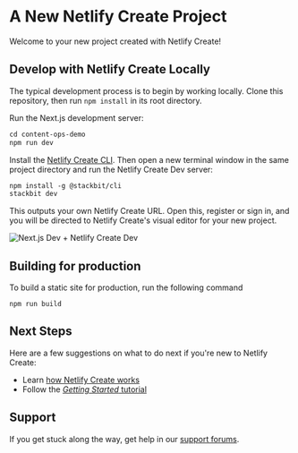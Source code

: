 # A New Netlify Create Project

Welcome to your new project created with Netlify Create!

## Develop with Netlify Create Locally

The typical development process is to begin by working locally. Clone this repository, then run `npm install` in its root directory.

Run the Next.js development server:

```txt
cd content-ops-demo
npm run dev
```

Install the [Netlify Create CLI](https://www.npmjs.com/package/@stackbit/cli). Then open a new terminal window in the same project directory and run the Netlify Create Dev server:

```txt
npm install -g @stackbit/cli
stackbit dev
```

This outputs your own Netlify Create URL. Open this, register or sign in, and you will be directed to Netlify Create's visual editor for your new project.

![Next.js Dev + Netlify Create Dev](https://assets.stackbit.com/docs/next-dev-stackbit-dev.png)

## Building for production

To build a static site for production, run the following command

```shell
npm run build
```

## Next Steps

Here are a few suggestions on what to do next if you're new to Netlify Create:

- Learn [how Netlify Create works](https://docs.netlify.com/create/concepts/how-create-works/)
- Follow the [_Getting Started_ tutorial](https://docs.netlify.com/create/get-started/nextjs-markdown/)

## Support

If you get stuck along the way, get help in our [support forums](https://answers.netlify.com/).